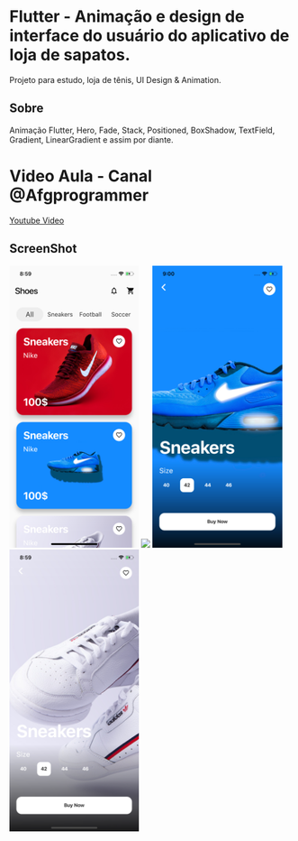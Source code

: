 # Flutter - Animação e design de interface do usuário do aplicativo de loja de sapatos.

Projeto para estudo, loja de tênis, UI Design & Animation. 

## Sobre
Animação Flutter, Hero, Fade, Stack, Positioned, BoxShadow, TextField, Gradient, LinearGradient e assim por diante. 

# Video Aula - Canal @Afgprogrammer
[Youtube Video](https://youtu.be/lrMCjIYpnjg)

## ScreenShot

<img src="assets/screenshot/one.png" height="500em" />&nbsp;<img src="assets/screenshot/two.png" height="500em" />&nbsp;<img src="assets/screenshot/three.png" height="500em" />&nbsp;<img src="assets/screenshot/four.png" height="500em" />

